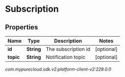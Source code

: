 # Subscription


## Properties

| Name | Type | Description | Notes |
| ------------ | ------------- | ------------- | ------------- |
| **id** | **String** | The subscription id |  [optional] |
| **topic** | **String** | Notification topic |  [optional] |




_com.mypurecloud.sdk.v2:platform-client-v2:228.0.0_
